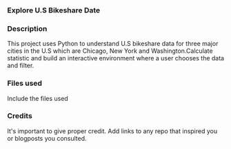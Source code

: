 
### Explore U.S Bikeshare Date


### Description
This project uses Python to understand U.S bikeshare data for three major cities in the U.S which are Chicago, New York and Washington.Calculate statistic and build an interactive environment where a user chooses the data and filter.

### Files used
Include the files used

### Credits
It's important to give proper credit. Add links to any repo that inspired you or blogposts you consulted.
